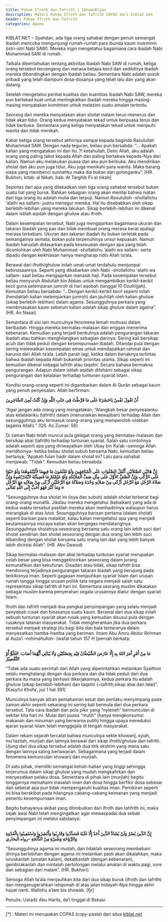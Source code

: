 ```yaml
---
title: Paham Ifroth dan Tafrith | IkhwanElyas
description: Materi Paham Ifroth dan Tafrith COPAS dari kiblat.net
header: Paham Ifroth dan Tafrith
categories: Agama
---
```

KIBLAT.NET – Syahdan, ada tiga orang sahabat dengan penuh semangat ibadah mencoba mengunjungi rumah-rumah para ibunda kaum mukminin (istri-istri Nabi SAW). Mereka ingin mengetahui bagaimana cara ibadah Nabi Muhammad SAW di rumah.

Tatkala diberitahukan tentang aktivitas ibadah Nabi SAW di rumah, ketiga orang tersebut tercengang dan merasa betapa kecil dan sedikitnya ibadah mereka dibandingkan dengan ibadah beliau. Sementara Nabi adalah sosok pribadi yang telah diampuni dosa-dosanya yang telah lalu dan yang akan datang.

Setelah mengetahui perihal kualitas dan kuantitas ibadah Nabi SAW, mereka pun bertekad kuat untuk meningkatkan ibadah mereka hingga masing-masing menyatakan komitmen untuk melazimi suatu amalan tertentu.

Seorang dari mereka menyatakan akan sholat malam terus-menerus dan tidak akan tidur. Orang kedua menyatakan tekad untuk berpuasa terus dan tidak berbuka. Sementara yang ketiga menyatakan tekad untuk menjauhi wanita dan tidak menikah.

Kabar ketiga orang tersebut akhirnya sampai kepada baginda Rasulullah Muhammad SAW. Dengan nada teguran, beliau pun bersabda: “… Apakah kalian yang mengatakan ini dan itu..?! ketahuilah, Demi Allah, aku adalah orang yang paling takut kepada Allah dan paling bertakwa kepada-Nya dari kalian. Namun aku melakukan puasa dan aku pun berbuka. Aku mendirikan sholat dan aku pun juga tidur. Aku juga menikahi para wanita. Maka barang siapa yang membenci sunnahku maka dia bukan dari golonganku”. [HR. Bukhori, kitab: al Nikah, bab: At Targhib Fii al nikah]

Sepintas dari apa yang ditekadkan oleh tiga orang sahabat tersebut bukan suatu hal yang buruk. Bahkan sebagian orang akan menilai bahwa niatan dari tiga orang itu adalah mulia dan terpuji. Namun Rosululloh -shollallohu ‘alaihi wa sallam- justru menegur mereka. Hal itu disebabkan oleh sikap berlebih-lebihan yang mereka lakukan. Sikap berlebih-lebihan ini dikenal dalam istilah aqidah dengan ghuluw atau ifroth.

Dalam kesempatan tersebut, Nabi juga mengajarkan bagaimana ukuran dan takaran ibadah yang pas dan tidak membuat orang merasa berat apalagi merasa terbebani. Ukuran dan takaran ibadah itu bukan terletak pada semangatnya semata, bukan pula terpenuhinya unsur kepuasan. Namun ibadah haruslah didasarkan pada kesesuaian dengan apa yang telah dicontohkan oleh Nabi Muhammad -shollallohu ‘alaihi wa sallam- serta dipadu dengan keikhlasan hanya mengharap ridlo Allah ta’ala.

Berawal dari ifroth/ghuluw inilah umat-umat terdahulu menjumpai kebinasaannya. Seperti yang dikabarkan oleh Nabi -shollallohu ‘alaihi wa sallam- saat beliau mengajarkan manasik haji. Pada kesempatan tersebut beliau menyuruh Abdullah bin Abbas untuk mengambilkan kerikil-kerikil kecil guna pelemparan jumroh di hari aqobah (tanggal 10 Dzulhijjah). Kemudian beliau bersabda: “…Dengan kerikil-kerikil kecil seperti inilah (hendaklah kalian melemparkan jumroh) dan jauhilah oleh kalian ghuluw (sikap berlebih-lebihan) dalam agama. Sesungguhnya perkara yang membinasakan kaum sebelum kalian adalah sikap ghuluw dalam agama”. (HR. An Nasai).

Sementara di sisi lain munculnya fenomena lemah motivasi dalam beribadah. Hingga mereka bermalas-malasan dan enggan menerima kebenaran. Kemudian yang terjadi berikutnya adalah pengurangan takaran ibadah atau bahkan menghilangkan sebagian darinya. Sering kali bersikap acuh dan tidak peduli dengan kesempurnaan ibadah. Ditandai pula dengan sering melewatkan kesempatan emas untuk mendapatkan rahmat dan karunia dari Allah ta’ala. Lebih parah lagi, ketika dalam benaknya terlintas bahwa ibadah kepada Allah bukanlah prioritas utama. Sikap seperti ini kemudian dikenal sebagai tafrith atau taqshir. Secara bahasa bermakna pengurangan. Adapun dalam istilah aqidah difahami sebagai sikap pengurangan dan kelalaian terhadap tuntunan syariat Islam.

Kondisi orang-orang seperti ini digambarkan dalam Al Qurân sebagai kaum yang penuh penyesalan. Allah berfirman:

<b>
أَنْ تَقُولَ نَفْسٌ يَاحَسْرَتَا عَلَى مَا فَرَّطْتُ فِي جَنْبِ اللَّهِ وَإِنْ كُنْتُ لَمِنَ السَّاخِرِينَ
</b>

“Agar jangan ada orang yang mengatakan; “Alangkah besar penyesalanku atas kelalaianku (tafrith) dalam (menunaikan kewajiban) terhadap Allah dan sesungguhnya aku termasuk orang-orang yang memperolok-olokkan (agama Allah).” (QS. Az Zumar: 56).

Di zaman Nabi telah muncul pula gelagat orang yang bermalas-malasan dan bersikap abai (tafrith) terhadap tuntunan syariat. Salah satu contohnya adalah seperti apa yang diriwayatkan oleh Ubay bin Ka’ab –semoga Allah meridhoinya- ketika beliau sholat subuh bersama Nabi, kemudian beliau bertanya; “Apakah fulan hadir dalam sholat ini? Lalu para sahabat menjawab: “Tidak”. Kemudian beliau bersabda:

<b>
إِنَّ هَاتَيْنِ الصَّلاَتَيْنِ أَثْقَلُ الصَّلَوَاتِ عَلَى الْمُنَافِقِينَ وَلَوْ تَعْلَمُونَ مَا فِيهِمَا لأَتَيْتُمُوهُمَا وَلَوْ حَبْوًا عَلَى الرُّكَبِ وَإِنَّ الصَّفَّ الأَوَّلَ عَلَى مِثْلِ صَفِّ الْمَلاَئِكَةِ وَلَوْ عَلِمْتُمْ مَا فَضِيلَتُهُ لاَبْتَدَرْتُمُوهُ وَإِنَّ صَلاَةَ الرَّجُلِ مَعَ الرَّجُلِ أَزْكَى مِنْ صَلاَتِهِ وَحْدَهُ وَصَلاَتُهُ مَعَ الرَّجُلَيْنِ أَزْكَى مِنْ صَلاَتِهِ مَعَ الرَّجُلِ وَمَا كَثُرَ فَهُوَ أَحَبُّ إِلَى اللَّهِ تَعَالَى »
</b>

“Sesungguhnya dua sholat ini (isya dan subuh) adalah sholat terberat bagi orang-orang munafik. Jikalau mereka mengetahui (kebaikan) yang ada di kedua waktu tersebut pastilah mereka akan menhadirinya walaupun harus merangkak di atas lutut. Sesungguhnya barisan pertama (dalam sholat) seperti barisan para malaikat, kalau kalian mengetahui apa yang menjadi keutamaannya niscaya kalian akan bergegas mendatanginya. Sesungguhnya sholatnya seseorang bersama satu orang lain lebih suci dari sholat sendirian dan sholat seseorang dengan dua orang lain lebih suci dibanding dengan sholat bersama satu orang lain dan yang lebih banyak lebih dicintai Allah”. (HR. Abu Dawud)

Sikap bermalas-malasan dan abai terhadap tuntunan syariat merupakan celah besar yang bisa menggelincirkan seseorang dalam jurang kemunafikan dan kekufuran. Disadari atau tidak, sikap tafrith bisa mendorong terjadinya pengurangan takaran ibadah yang berujung pada terkikisnya iman. Seperti gagasan menjauhkan syariat Islam dari urusan rumah tangga hingga urusan politik tata negara menjadi salah satu representasi sikap tafrith di hari ini. Sementara seorang muslim dikatakan sebagai muslim karena penyerahan segala urusannya diatur dengan syariat Islam.

Ifroth dan tafrith menjadi dua pangkal penyimpangan yang selalu menjadi penyebab rusak dan binasanya suatu kaum. Berawal dari dua sikap inilah sebuah tuntunan syariat akan rusak yang kemudian disusul pula dengan rusaknya tatanan masyarakat. Tidak mengherankan jika dua perkara tersebut menjadi strategi jitu bagi iblis dan bala tentaranya dalam menyesatkan hamba-hamba yang beriman. Imam Abu Amru Abdur Rohman al Auza’i –rohimahulloh- (wafat tahun 157 H )pernah berkata:

<br><b>
مَا مِنْ أَمْرٍ أَمَرَ اللهُ بِهِ إِلَّا عَارَضَ الشَّيْطَانُ فِيْهِ بِخِصْلَتَيْنِ وَلَا يُبَالِي أَيُّهُمَا أَصَابَ: الغُلُوُّ أّوْ التَّقْصِيْرُ
<br></b>

“Tidak ada suatu perintah dari Allah yang diperintahkan melainkan Syaithon selalu menghalangi dengan dua perkara dan dia tidak peduli dari dua perkara itu mana yang berhasil dikerjakannya, kedua perkara itu adalah ghuluw (sikap berlebih-lebihan) dan taqshir (=tafrith;sikap abai dan lalai)”. [Kasyful Khofa’, juz 1 hal 391]

Munculnya banyak aliran pemahaman sesat dan perilaku menyimpang pada zaman akhir seperti sekarang ini sering kali bermula dari dua perkara tersebut. Tata cara ibadah dan pola pikir yang “nyleneh” bermunculan di sekitar kita hari ini. Mulai dari puasa “mutih” (hanya mengkonsumsi makanan dan minuman yang berwarna putih) hingga upaya mereduksi ajaran syariat Islam telah menggejala di tengah masyarakat.

Dalam rekam sejarah tercatat bahwa munculnya sekte khowarij, syiah, mu’tazilah, murjiah dan lainnya berawal dari sikap ifroth/ghuluw dan tafrith. Ujung dari dua sikap tersebut adalah dua titik ekstrim yang mana satu dengan lainnya saling berlawanan. Sebagaimana yang terjadi dalam fenomena kemunculan khowarij dan murjiah.

Di satu pihak, memiliki semangat kehati-hatian yang tinggi sehingga terjerumus dalam sikap ghuluw yang mudah mengkafirkan dan menyesatkan pelaku dosa. Sementara di pihak lain (murjiah) begitu longgarnya memahami masalah iman dan dosa hingga berfikir dosa sebesar dan seberat apa pun tidak mempengaruhi kualitas iman. Pemikiran seperti ini bisa berakibat pada hilangnya cabang-cabang keimanan yang menjadi penentu kesempurnaan iman.

Begitu bahayanya akibat yang ditimbulkan dari ifroth dan tahfrith ini, maka sejak awal Nabi telah mengingatkan agar mewaspadai dua sebab penyimpangan ini melalui sabdanya:

<br><b>
إِنَّ الدِّينَ يُسْرٌ وَلَنْ يُشَادَّ الدِّينَ أَحَدٌ إِلَّا غَلَبَهُ فَسَدِّدُوا وَقَارِبُوا وَأَبْشِرُوا وَاسْتَعِينُوا بِالْغَدْوَةِ وَالرَّوْحَةِ وَشَيْءٍ مِنْ الدُّلْجَةِ –رواه البخاري
<br></b>

“Sesungguhnya agama ini mudah, dan tidaklah seseorang membebani dirinya berlebihan dengan agama ini melainkan pasti akan dikalahkan, maka luruskanlah (amalan kalian), dekatkanlah (dengan kebenaran), gembirakanlah dan mintalah pertolongan melalui amalan di waktu pagi, sore dan sebagian dari malam”. (HR. Bukhori)

Semoga Allah ta’ala menjauhkan kita dari dua sikap buruk (ifroth dan tafrith) dan menganugerahkan istiqomah di atas jalan hidayah-Nya hingga akhir hayat nanti. Wallohu a’lam bis showab. [fjr]

Penulis: Ustadz Abu Harits, da’i tinggal di Bekasi.

----------------------
[*] : Materi ini merupakan COPAS (copy-paste) dari situs [kiblat.net](https://www.kiblat.net/2017/04/06/dua-pangkal-penyimpangan)
